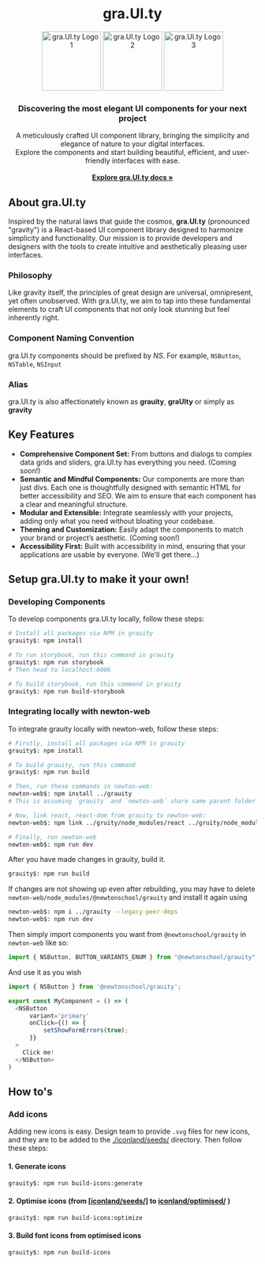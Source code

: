 <h1 align="center">gra.UI.ty</h1>

<p align="center">
  <img src="https://d3dyfaf3iutrxo.cloudfront.net/general/upload/cc6c8f01c5fa4ca481de8f9180eb937a.png" alt="gra.UI.ty Logo 1" width="120" height="120" />
  <img src="https://d3dyfaf3iutrxo.cloudfront.net/general/upload/92ae68a3bf55431d8120e92041951482.png" alt="gra.UI.ty Logo 2" width="120" height="120" />
  <img src="https://d3dyfaf3iutrxo.cloudfront.net/general/upload/c1dd6d6367b34e01a19c458e1656c3c1.png" alt="gra.UI.ty Logo 3" width="120" height="120" />
</p>

<h3 align="center">Discovering the most elegant UI components for your next project</h3>

<p align="center">
  A meticulously crafted UI component library, bringing the simplicity and elegance of nature to your digital interfaces.
  <br />
  Explore the components and start building beautiful, efficient, and user-friendly interfaces with ease.
  <br />
  <br />
  <a href="https://grauity.newtonschool.co"><strong>Explore gra.UI.ty docs »</strong></a>
</p>

## About gra.UI.ty

Inspired by the natural laws that guide the cosmos, **gra.UI.ty** (pronounced "gravity") is a React-based UI component library designed to harmonize simplicity and functionality. Our mission is to provide developers and designers with the tools to create intuitive and aesthetically pleasing user interfaces.

### Philosophy

Like gravity itself, the principles of great design are universal, omnipresent, yet often unobserved. With gra.UI.ty, we aim to tap into these fundamental elements to craft UI components that not only look stunning but feel inherently right.

### Component Naming Convention

gra.UI.ty components should be prefixed by *NS*.
For example, `NSButton`, `NSTable`, `NSInput`

### Alias

gra.UI.ty is also affectionately known as **grauity**, **graUIty** or simply as **gravity**

## Key Features

-   **Comprehensive Component Set:** From buttons and dialogs to complex data grids and sliders, gra.UI.ty has everything you need. (Coming soon!)
-   **Semantic and Mindful Components:** Our components are more than just divs. Each one is thoughtfully designed with semantic HTML for better accessibility and SEO. We aim to ensure that each component has a clear and meaningful structure.
-   **Modular and Extensible:** Integrate seamlessly with your projects, adding only what you need without bloating your codebase.
-   **Theming and Customization:** Easily adapt the components to match your brand or project’s aesthetic. (Coming soon!)
-   **Accessibility First:** Built with accessibility in mind, ensuring that your applications are usable by everyone. (We'll get there...)

## Setup gra.UI.ty to make it your own!

### Developing Components

To develop components gra.UI.ty locally, follow these steps:

```bash
# Install all packages via NPM in grauity
grauity$: npm install

# To run storybook, run this command in grauity
grauity$: npm run storybook
# Then head to localhost:6006

# To build storybook, run this command in grauity
grauity$: npm run build-storybook
```

### Integrating locally with newton-web

To integrate grauity locally with newton-web, follow these steps:

```bash
# Firstly, install all packages via NPM in grauity
grauity$: npm install

# To build grauity, run this command
grauity$: npm run build

# Then, run these commands in newton-web:
newton-web$: npm install ../grauity
# This is assuming `grauity` and `newton-web` share same parent folder

# Now, link react, react-dom from grauity to newton-web:
newton-web$: npm link ../gruity/node_modules/react ../gruity/node_modules/react-dom --legacy-peer-deps

# Finally, run newton-web
newton-web$: npm run dev
```

After you have made changes in grauity, build it.

```bash
grauity$: npm run build
```

If changes are not showing up even after rebuilding, you may 
have to delete `newton-web/node_modules/@newtonschool/grauity` 
and install it again using

```bash
newton-web$: npm i ../grauity --legacy-peer-deps
newton-web$: npm run dev
```

Then simply import components you want from `@newtonschool/grauity` in `newton-web` like so:

```js
import { NSButton, BUTTON_VARIANTS_ENUM } from "@newtonschool/grauity";
```

And use it as you wish

```js
import { NSButton } from '@newtonschool/grauity';

export const MyComponent = () => (
  <NSButton
      variant='primary'
      onClick={() => {
          setShowFormErrors(true);
      }}
  >
    Click me!
  </NSButton>
)
```

## How to's

### Add icons
Adding new icons is easy. Design team to provide `.svg` files for new icons, and they are to be added to the [./iconland/seeds/](iconland/seeds) directory. Then follow these steps:

#### 1. Generate icons
```bash
grauity$: npm run build-icons:generate
```

#### 2. Optimise icons (from [[iconland/seeds/]](iconland/seeds/) to [iconland/optimised/](iconland/optimised/) )
```bash
grauity$: npm run build-icons:optimize
```

#### 3. Build font icons from optimised icons
```bash
grauity$: npm run build-icons
```
